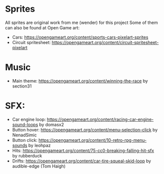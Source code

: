 # Sprites
All sprites are original work from me (wender) for this project
Some of them can also be found at Open Game art:
- Cars: https://opengameart.org/content/sports-cars-pixelart-sprites
- Circuit spritesheet: https://opengameart.org/content/circuit-spritesheet-pixelart
# Music
- Main theme: https://opengameart.org/content/winning-the-race by section31 
# SFX:
- Car engine loop: https://opengameart.org/content/racing-car-engine-sound-loops by domasx2
- Button hover: https://opengameart.org/content/menu-selection-click by NenadSimic
- Button click: https://opengameart.org/content/10-retro-rpg-menu-sounds by leohpaz
- Hits: https://opengameart.org/content/75-cc0-breaking-falling-hit-sfx by rubberduck
- Drifts: https://opengameart.org/content/car-tire-squeal-skid-loop by audible-edge (Tom Haigh)
